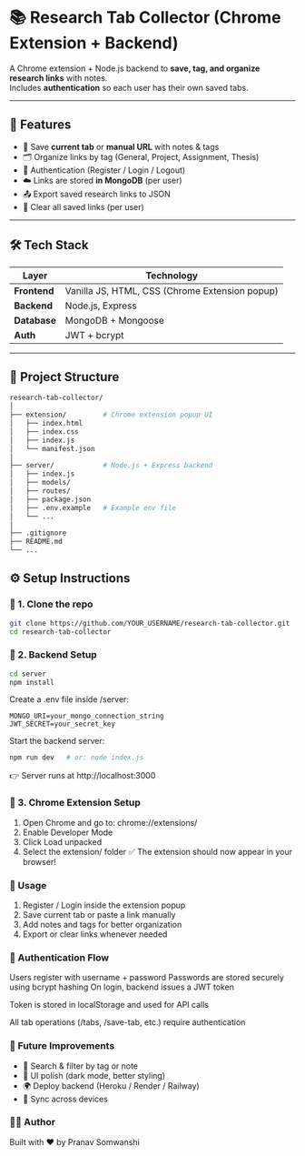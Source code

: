 # 📚 Research Tab Collector (Chrome Extension + Backend)

A Chrome extension + Node.js backend to **save, tag, and organize research links** with notes.  
Includes **authentication** so each user has their own saved tabs.

---

## 🚀 Features
- 🔖 Save **current tab** or **manual URL** with notes & tags  
- 🗂️ Organize links by tag (General, Project, Assignment, Thesis)  
- 🔐 Authentication (Register / Login / Logout)  
- ☁️ Links are stored **in MongoDB** (per user)  
- 📤 Export saved research links to JSON  
- 🧹 Clear all saved links (per user)  

---

## 🛠️ Tech Stack

| Layer       | Technology |
|-------------|------------|
| **Frontend** | Vanilla JS, HTML, CSS (Chrome Extension popup) |
| **Backend**  | Node.js, Express |
| **Database** | MongoDB + Mongoose |
| **Auth**     | JWT + bcrypt |

---

## 📂 Project Structure
```bash
research-tab-collector/
│
├── extension/         # Chrome extension popup UI
│   ├── index.html
│   ├── index.css
│   ├── index.js
│   └── manifest.json
│
├── server/            # Node.js + Express backend
│   ├── index.js
│   ├── models/
│   ├── routes/
│   ├── package.json
│   ├── .env.example   # Example env file
│   └── ...
│
├── .gitignore
├── README.md
└── ...
```
## ⚙️ Setup Instructions
### 🔧 1. Clone the repo 
```bash
git clone https://github.com/YOUR_USERNAME/research-tab-collector.git
cd research-tab-collector
```

### 🔧 2. Backend Setup
```bash
cd server
npm install
```

Create a .env file inside /server:
```env
MONGO_URI=your_mongo_connection_string
JWT_SECRET=your_secret_key
```

Start the backend server:
```bash
npm run dev   # or: node index.js
```

👉 Server runs at http://localhost:3000

### 🔧 3. Chrome Extension Setup
1. Open Chrome and go to: chrome://extensions/
2. Enable Developer Mode
3. Click Load unpacked
4. Select the extension/ folder
✅ The extension should now appear in your browser!

### 🧪 Usage
1. Register / Login inside the extension popup
2. Save current tab or paste a link manually
3. Add notes and tags for better organization
4. Export or clear links whenever needed

### 🔐 Authentication Flow

Users register with username + password
Passwords are stored securely using bcrypt hashing
On login, backend issues a JWT token

Token is stored in localStorage and used for API calls

All tab operations (/tabs, /save-tab, etc.) require authentication

### 📝 Future Improvements

- 🔎 Search & filter by tag or note
- 🎨 UI polish (dark mode, better styling)
- 🌍 Deploy backend (Heroku / Render / Railway)
- 🔄 Sync across devices

### 👨‍💻 Author
Built with ❤️ by Pranav Somwanshi
